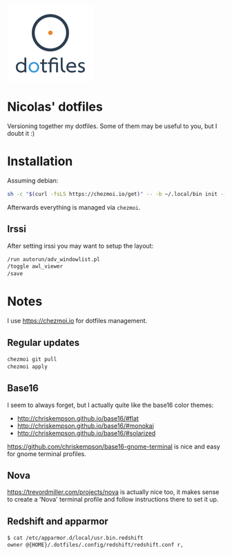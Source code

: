 ![Logo](logo_200.png "Logo")

# Nicolas' dotfiles

Versioning together my dotfiles. Some of them may be useful to you, but I doubt
it :)

# Installation

Assuming debian:

```bash
sh -c "$(curl -fsLS https://chezmoi.io/get)" -- -b ~/.local/bin init --apply --ssh nicdumz
```

Afterwards everything is managed via `chezmoi`.

## Irssi

After setting irssi you may want to setup the layout:

```bash
/run autorun/adv_windowlist.pl
/toggle awl_viewer
/save
```

# Notes

I use https://chezmoi.io for dotfiles management.

## Regular updates

```bash
chezmoi git pull
chezmoi apply
```

## Base16

I seem to always forget, but I actually quite like the base16 color themes:

-   http://chriskempson.github.io/base16/#flat
-   http://chriskempson.github.io/base16/#monokai
-   http://chriskempson.github.io/base16/#solarized

https://github.com/chriskempson/base16-gnome-terminal is nice and easy for gnome
terminal profiles.

## Nova

https://trevordmiller.com/projects/nova is actually nice too, it makes sense to
create a 'Nova' terminal profile and follow instructions there to set it up.

## Redshift and apparmor

```
$ cat /etc/apparmor.d/local/usr.bin.redshift
owner @{HOME}/.dotfiles/.config/redshift/redshift.conf r,
```

